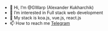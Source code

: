 - 👋 Hi, I’m @GWarp (Alexander Kukharchik)
- 👀 I’m interested in Full stack web development
- 🌱 My stack is koa.js, vue.js, react.js
- 📫 How to reach me [Telegram](t.me/GWarp)
